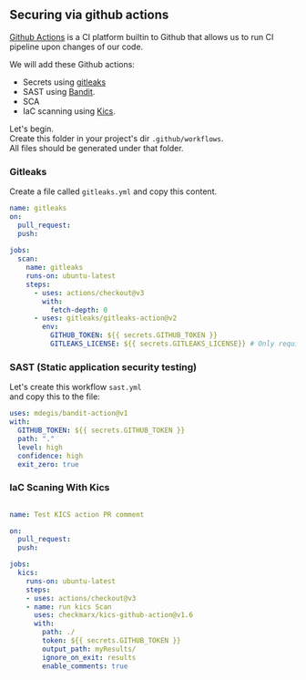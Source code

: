 
## Securing via github actions
[Github Actions](https://github.com/features/actions) is a CI platform builtin to Github that allows us to run CI pipeline upon changes of our code.<br>

We will add these Github actions:
* Secrets using [gitleaks](https://github.com/marketplace/actions/gitleaks)
* SAST using [Bandit](). 
* SCA
* IaC scanning using [Kics](https://github.com/marketplace/actions/kics-github-action).

Let's begin.<br>
Create this folder in your project's dir `.github/workflows`.<br>
All files should be generated under that folder.

### Gitleaks
Create a file called `gitleaks.yml` and copy this content.

```yml
name: gitleaks
on:
  pull_request:
  push:
    
jobs:
  scan:
    name: gitleaks
    runs-on: ubuntu-latest
    steps:
      - uses: actions/checkout@v3
        with:
          fetch-depth: 0
      - uses: gitleaks/gitleaks-action@v2
        env:
          GITHUB_TOKEN: ${{ secrets.GITHUB_TOKEN }}
          GITLEAKS_LICENSE: ${{ secrets.GITLEAKS_LICENSE}} # Only required for Organizations, not personal accounts.
```

### SAST (Static application security testing)
Let's create this workflow `sast.yml`<br>
and copy this to the file:

```yml
uses: mdegis/bandit-action@v1
with: 
  GITHUB_TOKEN: ${{ secrets.GITHUB_TOKEN }}
  path: "."
  level: high
  confidence: high
  exit_zero: true
```

### IaC Scaning With Kics

```yml

name: Test KICS action PR comment

on:
  pull_request:
  push:

jobs:
  kics:
    runs-on: ubuntu-latest
    steps:
    - uses: actions/checkout@v3
    - name: run kics Scan
      uses: checkmarx/kics-github-action@v1.6
      with:
        path: ./
        token: ${{ secrets.GITHUB_TOKEN }}
        output_path: myResults/
        ignore_on_exit: results
        enable_comments: true
```